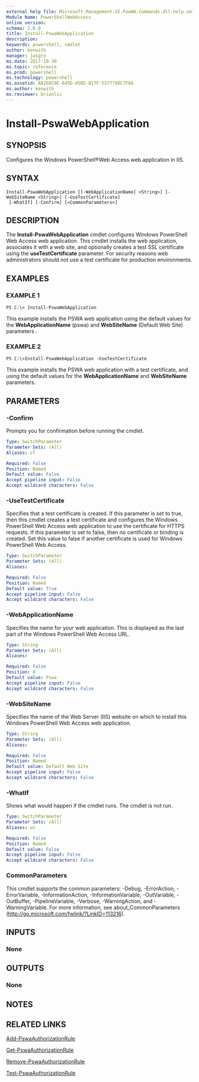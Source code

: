 ```yaml
---
external help file: Microsoft.Management.UI.PowWA.Commands.dll-help.xml
Module Name: PowerShellWebAccess
online version: 
schema: 2.0.0
title: Install-PswaWebApplication
description: 
keywords: powershell, cmdlet
author: kenwith
manager: jasgro
ms.date: 2017-10-30
ms.topic: reference
ms.prod: powershell
ms.technology: powershell
ms.assetid: A82E029E-645D-45B5-817F-5577798C7F8A
ms.author: kenwith
ms.reviewer: brianlic
---
```


# Install-PswaWebApplication

## SYNOPSIS
Configures the Windows PowerShell®Web Access web application in IIS.

## SYNTAX

```
Install-PswaWebApplication [[-WebApplicationName] <String>] [-WebSiteName <String>] [-UseTestCertificate]
 [-WhatIf] [-Confirm] [<CommonParameters>]
```

## DESCRIPTION
The **Install-PswaWebApplication** cmdlet configures Windows PowerShell Web Access web application.
This cmdlet installs the web application, associates it with a web site, and optionally creates a test SSL certificate using the **useTestCertificate** parameter.
For security reasons web administrators should not use a test certificate for production environments.

## EXAMPLES

### EXAMPLE 1
```
PS C:\> Install-PswaWebApplication
```

This example installs the PSWA web application using the default values for the **WebApplicationName** (pswa) and **WebSiteName** (Default Web Site) parameters .

### EXAMPLE 2
```
PS C:\>Install-PswaWebApplication -UseTestCertificate
```

This example installs the PSWA web application with a test certificate, and using the default values for the **WebApplicationName** and **WebSiteName** parameters.

## PARAMETERS

### -Confirm
Prompts you for confirmation before running the cmdlet.

```yaml
Type: SwitchParameter
Parameter Sets: (All)
Aliases: cf

Required: False
Position: Named
Default value: False
Accept pipeline input: False
Accept wildcard characters: False
```

### -UseTestCertificate
Specifies that a test certificate is created.
If this parameter is set to true, then this cmdlet creates a test certificate and configures the Windows PowerShell Web Access web application to use the certificate for HTTPS requests.
If this parameter is set to false, then no certificate or binding is created.
Set this value to false if another certificate is used for Windows PowerShell Web Access.

```yaml
Type: SwitchParameter
Parameter Sets: (All)
Aliases: 

Required: False
Position: Named
Default value: True
Accept pipeline input: False
Accept wildcard characters: False
```

### -WebApplicationName
Specifies the name for your web application.
This is displayed as the last part of the Windows PowerShell Web Access URL.

```yaml
Type: String
Parameter Sets: (All)
Aliases: 

Required: False
Position: 0
Default value: Pswa
Accept pipeline input: False
Accept wildcard characters: False
```

### -WebSiteName
Specifies the name of the Web Server (IIS) website on which to install this Windows PowerShell Web Access web application.

```yaml
Type: String
Parameter Sets: (All)
Aliases: 

Required: False
Position: Named
Default value: Default Web Site
Accept pipeline input: False
Accept wildcard characters: False
```

### -WhatIf
Shows what would happen if the cmdlet runs.
The cmdlet is not run.

```yaml
Type: SwitchParameter
Parameter Sets: (All)
Aliases: wi

Required: False
Position: Named
Default value: False
Accept pipeline input: False
Accept wildcard characters: False
```

### CommonParameters
This cmdlet supports the common parameters: -Debug, -ErrorAction, -ErrorVariable, -InformationAction, -InformationVariable, -OutVariable, -OutBuffer, -PipelineVariable, -Verbose, -WarningAction, and -WarningVariable. For more information, see about_CommonParameters (http://go.microsoft.com/fwlink/?LinkID=113216).

## INPUTS

### None

## OUTPUTS

### None

## NOTES

## RELATED LINKS

[Add-PswaAuthorizationRule](./Add-PswaAuthorizationRule.md)

[Get-PswaAuthorizationRule](./Get-PswaAuthorizationRule.md)

[Remove-PswaAuthorizationRule](./Remove-PswaAuthorizationRule.md)

[Test-PswaAuthorizationRule](./Test-PswaAuthorizationRule.md)
